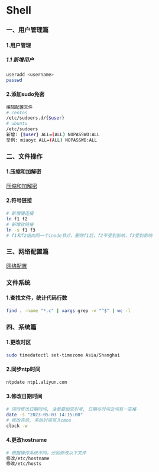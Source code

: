 Shell 
=

### 一、用户管理篇
#### 1.用户管理
##### 1.1 新增用户
```bash
useradd <username>
passwd
```

#### 2.添加sudo免密
```bash
编辑配置文件
# centos 
/etc/sudoers.d/{$user}
# ubuntu
/etc/sudoers
新增: {$user} ALL=(ALL) NOPASSWD:ALL
举例: miaoyc ALL=(ALL) NOPASSWD:ALL
```

### 二、文件操作
#### 1.压缩和加解密
[压缩和加解密](./tar.md)

#### 2.符号链接
```bash
# 新增硬连接
ln f1 f2
# 新增软链接
ln -s f1 f3
# f1和f2指向同一个inode节点，删除f1后，f2不受到影响，f3受到影响
```

### 三、网络配置篇
[网络配置](./network.md)

### 文件系统
#### 1.查找文件，统计代码行数
```bash
find . -name "*.c" | xargs grep -v "^$" | wc -l
```

### 四、系统篇
#### 1.更改时区
```bash
sudo timedatectl set-timezone Asia/Shanghai
```

#### 2.同步ntp时间
```bash
ntpdate ntp1.aliyun.com
```

#### 3.修改日期时间
```bash
# 同时修改日期时间, 注意要加双引号, 日期与时间之间有一空格
date -s "2023-05-03 14:15:00"  
# 修改完后, 系统时间写入cmos
clock -w
```

#### 4.更改hostname
```bash
# 根据操作系统不同，分别修改以下文件
修改/etc/hostname
修改/etc/hosts
```

